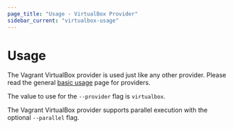 ```yaml
---
page_title: "Usage - VirtualBox Provider"
sidebar_current: "virtualbox-usage"
---
```


# Usage

The Vagrant VirtualBox provider is used just like any other provider. Please
read the general [basic usage](/v2/providers/basic_usage.html) page for
providers.

The value to use for the `--provider` flag is `virtualbox`.

The Vagrant VirtualBox provider supports parallel execution with the
optional `--parallel` flag.
